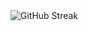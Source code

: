 <a>
  <img src="https://streak-stats.demolab.com?user=AldenETH&theme=highcontrast" alt="GitHub Streak" />
</a>
